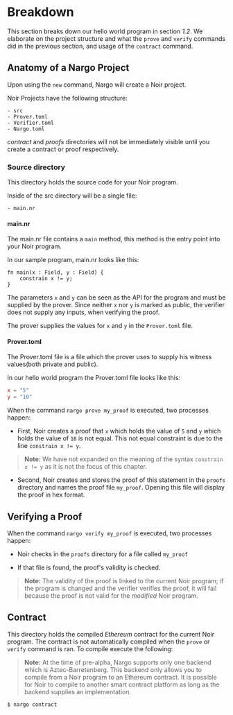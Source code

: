 # Breakdown

This section breaks down our hello world program in section _1.2_.
We elaborate on the project structure and what the `prove` and `verify` commands did in the previous section, and usage of the `contract` command.

## Anatomy of a Nargo Project

Upon using the `new` command, Nargo will create a Noir project.

Noir Projects have the following structure:

    - src
    - Prover.toml
    - Verifier.toml
    - Nargo.toml

_contract_ and _proofs_ directories will not be immediately visible until you create a contract or proof respectively.

### Source directory

This directory holds the source code for your Noir program.

Inside of the src directory will be a single file:

    - main.nr

#### main.nr

The main.nr file contains a `main` method, this method is the entry point into your Noir program.

In our sample program, main.nr looks like this:

```
fn main(x : Field, y : Field) {
    constrain x != y;
}
```

The parameters `x` and `y` can be seen as the API for the program and must be supplied by the prover. Since neither `x` nor `y` is marked as public, the verifier does not supply any inputs, when verifying the proof.

The prover supplies the values for `x` and `y` in the `Prover.toml` file.

#### Prover.toml

The Prover.toml file is a file which the prover uses to supply his witness values(both private and public).

In our hello world program the Prover.toml file looks like this:

```toml
x = "5"
y = "10"
```

When the command `nargo prove my_proof` is executed, two processes happen:

- First, Noir creates a proof that `x` which holds the value of `5` and `y` which holds the value of `10` is not equal. This not equal constraint is due to the line `constrain x != y`.

> **Note:** We have not expanded on the meaning of the syntax `constrain x != y` as it is not the focus of this chapter.

- Second, Noir creates and stores the proof of this statement in the `proofs` directory and names the proof file `my_proof`. Opening this file will display the proof in hex format.

## Verifying a Proof

When the command `nargo verify my_proof` is executed, two processes happen:

- Noir checks in the `proofs` directory for a file called `my_proof`

- If that file is found, the proof's validity is checked.

> **Note:** The validity of the proof is linked to the current Noir program; if the program is changed and the verifier verifies the proof, it will fail because the proof is not valid for the _modified_ Noir program.

## Contract

This directory holds the compiled _Ethereum_ contract for the current Noir program.
The contract is not automatically compiled when the `prove` or `verify` command is ran.
To compile execute the following:

> **Note:** At the time of pre-alpha, Nargo supports only one backend which is Aztec-Barretenberg. This backend only allows you to compile from a Noir program to an Ethereum contract. It is possible for Noir to compile to another smart contract platform as long as the backend supplies an implementation.  

```sh
$ nargo contract
```

